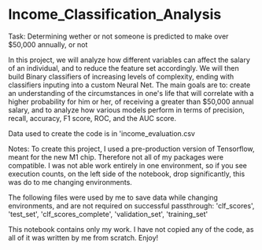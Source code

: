 # Income_Classification_Analysis
Task:
Determining wether or not someone is predicted to make over $50,000 annually, or not

In this project, we will analyze how different variables can affect the salary of an individual, and to reduce the feature set accordingly. We will then build Binary classifiers of increasing levels of complexity, ending with classifiers inputing into a custom Neural Net. The main goals are to: create an understanding of the circumstances in one's life that will correlate with a higher probability for him or her, of receiving a greater than $50,000 annual salary, and to analyze how various models perform in terms of precision, recall, accuracy, F1 score, ROC, and the AUC score.

Data used to create the code is in 'income_evaluation.csv

Notes:
To create this project, I used a pre-production version of Tensorflow, meant for the new M1 chip. Therefore not all of my packages were compatible. I was not able work entirely in one environment, so if you see execution counts, on the left side of the notebook, drop significantly, this was do to me changing environments.

The following files were used by me to save data while changing environments, and are not required on successful passthrough: 'clf_scores', 'test_set', 'clf_scores_complete', 'validation_set', 'training_set'

This notebook contains only my work. I have not copied any of the code, as all of it was written by me from scratch. Enjoy!